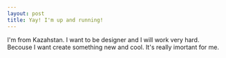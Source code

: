 ```yaml
---
layout: post
title: Yay! I'm up and running!
---
```

I'm from Kazahstan. I want to be designer and I will work very hard. Becouse I want create something new and cool. It's really imortant for me. 



